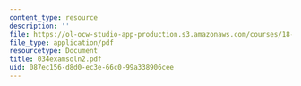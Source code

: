```yaml
---
content_type: resource
description: ''
file: https://ol-ocw-studio-app-production.s3.amazonaws.com/courses/18-034-honors-differential-equations-spring-2004/087ec156d8d0ec3e66c099a338906cee_034examsoln2.pdf
file_type: application/pdf
resourcetype: Document
title: 034examsoln2.pdf
uid: 087ec156-d8d0-ec3e-66c0-99a338906cee
---
```

